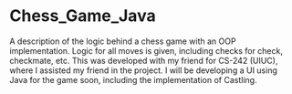 Chess_Game_Java
===============

A description of the logic behind a chess game with an OOP implementation. Logic for all moves is given, including checks for check, checkmate, etc. This was developed with my friend for CS-242 (UIUC), where I assisted my friend in the project. I will be developing a UI using Java for the game soon, including the implementation of Castling. 
